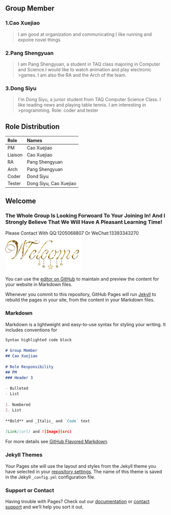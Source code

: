 
## Group Member
### 1.Cao Xuejiao

>I am good at organization and communicating 
>I like running and expolre novel things

### 2.Pang Shengyuan
>I am Pang Shengyuan, a student in TAQ class majoring in  Computer and Science.I would like to watch animation and play electronic >games. I am also the RA and the Arch of the team.

### 3.Dong Siyu
>I'm Dong Siyu, a junior student from TAQ Computer Science Class. I like reading news and playing table tennis. I am interesting in >programming.
>Role: coder and tester


## Role Distribution


| Role         | Names                  |
|:-------------|:-----------------------|
| PM           | Cao Xuejiao            |
| Liaison      | Cao Xuejiao            |
| RA           | Pang Shengyuan         |
| Arch         | Pang Shengyuan         |
| Coder        | Dond Siyu              |
| Tester       | Dong Siyu, Cao Xuejiao |

## Welcome
### The Whole Group Is Looking Forwoard To Your Joining In! And I Strongly Believe That We Will Have A Pleasant Learning Time!
Please Contact With QQ:1205068807  Or  WeChat:13393343270

![](https://github.com/She-xj/She-xj.github.io/blob/master/mmexport1584679483264.gif)

You can use the [editor on GitHub](https://github.com/She-xj/She-xj.github.io/edit/master/README.md) to maintain and preview the content for your website in Markdown files.

Whenever you commit to this repository, GitHub Pages will run [Jekyll](https://jekyllrb.com/) to rebuild the pages in your site, from the content in your Markdown files.

### Markdown

Markdown is a lightweight and easy-to-use syntax for styling your writing. It includes conventions for

```markdown
Syntax highlighted code block

# Group Member
## Cao Xuejiao

# Role Responsibility
## PM
### Header 3

- Bulleted
- List

1. Numbered
2. List

**Bold** and _Italic_ and `Code` text

[Link](url) and ![Image](src)
```

For more details see [GitHub Flavored Markdown](https://guides.github.com/features/mastering-markdown/).

### Jekyll Themes

Your Pages site will use the layout and styles from the Jekyll theme you have selected in your [repository settings](https://github.com/She-xj/She-xj.github.io/settings). The name of this theme is saved in the Jekyll `_config.yml` configuration file.

### Support or Contact

Having trouble with Pages? Check out our [documentation](https://help.github.com/categories/github-pages-basics/) or [contact support](https://github.com/contact) and we’ll help you sort it out.
